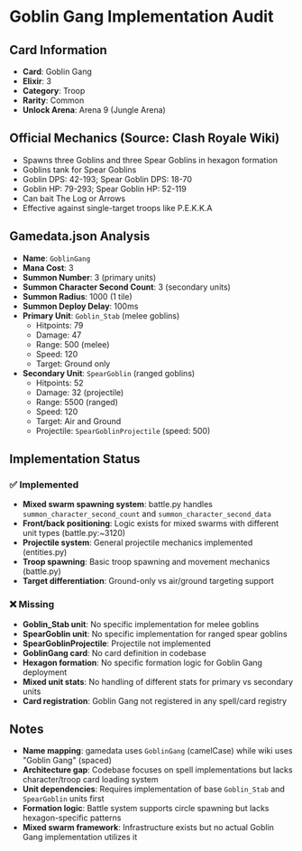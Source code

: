 # Goblin Gang Implementation Audit

## Card Information
- **Card**: Goblin Gang
- **Elixir**: 3
- **Category**: Troop
- **Rarity**: Common
- **Unlock Arena**: Arena 9 (Jungle Arena)

## Official Mechanics (Source: Clash Royale Wiki)
- Spawns three Goblins and three Spear Goblins in hexagon formation
- Goblins tank for Spear Goblins
- Goblin DPS: 42-193; Spear Goblin DPS: 18-70
- Goblin HP: 79-293; Spear Goblin HP: 52-119
- Can bait The Log or Arrows
- Effective against single-target troops like P.E.K.K.A

## Gamedata.json Analysis
- **Name**: `GoblinGang`
- **Mana Cost**: 3
- **Summon Number**: 3 (primary units)
- **Summon Character Second Count**: 3 (secondary units)
- **Summon Radius**: 1000 (1 tile)
- **Summon Deploy Delay**: 100ms
- **Primary Unit**: `Goblin_Stab` (melee goblins)
  - Hitpoints: 79
  - Damage: 47
  - Range: 500 (melee)
  - Speed: 120
  - Target: Ground only
- **Secondary Unit**: `SpearGoblin` (ranged goblins)
  - Hitpoints: 52
  - Damage: 32 (projectile)
  - Range: 5500 (ranged)
  - Speed: 120
  - Target: Air and Ground
  - Projectile: `SpearGoblinProjectile` (speed: 500)

## Implementation Status

### ✅ Implemented
- **Mixed swarm spawning system**: battle.py handles `summon_character_second_count` and `summon_character_second_data`
- **Front/back positioning**: Logic exists for mixed swarms with different unit types (battle.py:~3120)
- **Projectile system**: General projectile mechanics implemented (entities.py)
- **Troop spawning**: Basic troop spawning and movement mechanics (battle.py)
- **Target differentiation**: Ground-only vs air/ground targeting support

### ❌ Missing
- **Goblin_Stab unit**: No specific implementation for melee goblins
- **SpearGoblin unit**: No specific implementation for ranged spear goblins
- **SpearGoblinProjectile**: Projectile not implemented
- **GoblinGang card**: No card definition in codebase
- **Hexagon formation**: No specific formation logic for Goblin Gang deployment
- **Mixed unit stats**: No handling of different stats for primary vs secondary units
- **Card registration**: Goblin Gang not registered in any spell/card registry

## Notes
- **Name mapping**: gamedata uses `GoblinGang` (camelCase) while wiki uses "Goblin Gang" (spaced)
- **Architecture gap**: Codebase focuses on spell implementations but lacks character/troop card loading system
- **Unit dependencies**: Requires implementation of base `Goblin_Stab` and `SpearGoblin` units first
- **Formation logic**: Battle system supports circle spawning but lacks hexagon-specific patterns
- **Mixed swarm framework**: Infrastructure exists but no actual Goblin Gang implementation utilizes it